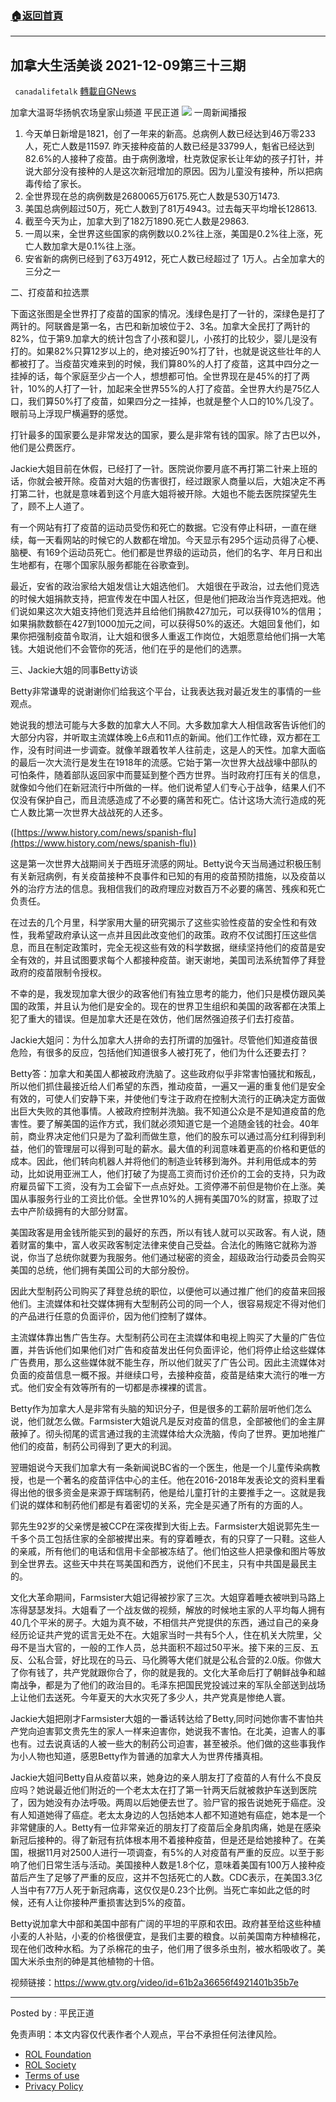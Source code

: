 ###  [:house:返回首頁](https://github.com/ourhimalayas/txt)
---


## 加拿大生活美谈 2021-12-09第三十三期
` canadalifetalk` [轉載自GNews](https://gnews.org/zh-hans/1762928/)

加拿大温哥华扬帆农场皇家山频道 平民正道
![](https://assets.gnews.org/wp-content/uploads/2021/12/image-847.png)
一周新闻播报

1. 今天单日新增是1821，创了一年来的新高。总病例人数已经达到46万零233人，死亡人数是11597. 昨天接种疫苗的人数已经是33799人，魁省已经达到82.6%的人接种了疫苗。由于病例激增，杜克敦促家长让年幼的孩子打针，并说大部分没有接种的人是这次新冠增加的原因。因为儿童没有接种，所以把病毒传给了家长。
2. 全世界现在总的病例数是2680065万6175.死亡人数是530万1473.
3. 美国总病例超过50万，死亡人数到了81万4943。过去每天平均增长128613.
4. 截至今天为止，加拿大到了182万1890.死亡人数是29863.
5. 一周以来，全世界这些国家的病例数以0.2%往上涨，美国是0.2%往上涨，死亡人数加拿大是0.1%往上涨。
6. 安省新的病例已经到了63万4912，死亡人数已经超过了 1万人。占全加拿大的三分之一


二、打疫苗和拉选票

下面这张图是全世界打了疫苗的国家的情况。浅绿色是打了一针的，深绿色是打了两针的。阿联酋是第一名，古巴和新加坡位于2、3名。加拿大全民打了两针的82%，位于第9.加拿大的统计包含了小孩和婴儿，小孩打的比较少，婴儿是没有打的。如果82%只算12岁以上的，绝对接近90%打了针，也就是说这些壮年的人都被打了。当疫苗灾难来到的时候，我们算80%的人打了疫苗，这其中四分之一挂掉的话，每个家庭至少占一个人，想想都可怕。全世界现在是45%的打了两针，10%的人打了一针，加起来全世界55%的人打了疫苗。全世界大约是75亿人口，我们算50%打了疫苗，如果四分之一挂掉，也就是整个人口的10%几没了。眼前马上浮现尸横遍野的感觉。

打针最多的国家要么是非常发达的国家，要么是非常有钱的国家。除了古巴以外，他们是公费医疗。

Jackie大姐目前在休假，已经打了一针。医院说你要月底不再打第二针来上班的话，你就会被开除。疫苗对大姐的伤害很打，经过跟家人商量以后，大姐决定不再打第二针，也就是意味着到这个月底大姐将被开除。大姐也不能去医院探望先生了，顾不上人道了。

有一个网站有打了疫苗的运动员受伤和死亡的数据。它没有停止科研，一直在继续，每一天看网站的时候它的人数都在增加。今天显示有295个运动员得了心梗、脑梗、有169个运动员死亡。他们都是世界级的运动员，他们的名字、年月日和出生地都有，在哪个国家队服务都能在谷歌查到。

最近，安省的政治家给大姐发信让大姐选他们。 大姐很在乎政治，过去他们竞选的时候大姐捐款支持，把宣传发在中国人社区，但是他们把政治当作竞选把戏。他们说如果这次大姐支持他们竞选并且给他们捐款427加元，可以获得10%的信用；如果捐款数额在427到1000加元之间，可以获得50%的返还。大姐回复他们，如果你把强制疫苗令取消，让大姐和很多人重返工作岗位，大姐愿意给他们捐一大笔钱。大姐说他们不会管你的死活，他们在乎的是他们的选票。

三、Jackie大姐的同事Betty访谈

Betty非常谦卑的说谢谢你们给我这个平台，让我表达我对最近发生的事情的一些观点。

她说我的想法可能与大多数的加拿大人不同。大多数加拿大人相信政客告诉他们的大部分内容，并听取主流媒体晚上6点和11点的新闻。他们工作忙碌，双方都在工作，没有时间进一步调查。就像羊跟着牧羊人往前走，这是人的天性。加拿大面临的最后一次大流行是发生在1918年的流感。它始于第一次世界大战战壕中部队的可怕条件，随着部队返回家中而蔓延到整个西方世界。当时政府打压有关的信息，就像如今他们在新冠流行中所做的一样。他们说希望人们专心于战争，结果人们不仅没有保护自己，而且流感造成了不必要的痛苦和死亡。估计这场大流行造成的死亡人数比第一次世界大战战死的人还多。

([https://www.history.com/news/spanish-flu](https://www.history.com/news/spanish-flu))

这是第一次世界大战期间关于西班牙流感的网址。Betty说今天当局通过积极压制有关新冠病例，有关疫苗接种不良事件和已知的有用的疫苗预防措施，以及疫苗以外的治疗方法的信息。我相信我们的政府理应对数百万不必要的痛苦、残疾和死亡负责任。

在过去的几个月里，科学家用大量的研究揭示了这些实验性疫苗的安全性和有效性，我希望政府承认这一点并且因此改变他们的政策。政府不仅试图打压这些信息，而且在制定政策时，完全无视这些有效的科学数据，继续坚持他们的疫苗是安全有效的，并且试图要求每个人都接种疫苗。谢天谢地，美国司法系统暂停了拜登政府的疫苗限制令授权。

不幸的是，我发现加拿大很少的政客他们有独立思考的能力，他们只是模仿跟风美国的政策，并且认为他们是安全的。现在的世界卫生组织和美国的政客都在决策上犯了重大的错误。但是加拿大还是在效仿，他们居然强迫孩子们去打疫苗。

Jackie大姐问：为什么加拿大人拼命的去打所谓的加强针。尽管他们知道疫苗很危险，有很多的反应，包括他们知道很多人被打死了，他们为什么还要去打？

Betty答：加拿大和美国人都被政府洗脑了。这些政府似乎非常害怕骚扰和叛乱，所以他们抓住最接近给人们希望的东西，推动疫苗，一遍又一遍的重复他们是安全有效的，可使人们安静下来，并使他们专注于政府在控制大流行的正确决定方面做出巨大失败的其他事情。人被政府控制并洗脑。我不知道公众是不是知道疫苗的危害性。要了解美国的运作方式，我们就必须知道它是一个追随金钱的社会。40年前，商业界决定他们只是为了盈利而做生意，他们的股东可以通过高分红利得到利益，他们的管理层可以得到可耻的薪水。最大值的利润意味着更高的价格和更低的成本。因此，他们转向机器人并将他们的制造业转移到海外。并利用低成本的劳动，比如说用亚洲工人，他们打破了为提高工资而讨价还价的工会的支持，只为政府雇员留下工资，没有为工会留下一点点好处。工资停滞不前但是物价在上涨。美国从事服务行业的工资比价低。全世界10%的人拥有美国70%的财富，掠取了过去中产阶级拥有的大部分财富。

美国政客是用金钱所能买到的最好的东西，所以有钱人就可以买政客。有人说，随着财富的集中，富人收买政客制定法律来使自己受益。合法化的贿赂它就称为游说，你当了总统你就要为我服务。他们通过秘密的资金，超级政治行动委员会购买美国的总统，他们拥有美国公司的大部分股份。

因此大型制药公司购买了拜登总统的职位，以便他可以通过推广他们的疫苗来回报他们。主流媒体和社交媒体拥有大型制药公司的同一个人，很容易规定不得对他们的产品进行任意的负面评价，因为他们控制了媒体。

主流媒体靠出售广告生存。大型制药公司在主流媒体和电视上购买了大量的广告位置，并告诉他们如果他们对广告和疫苗发出任何负面评论，他们将停止给这些媒体广告费用，那么这些媒体就不能生存，所以他们就买了广告公司。因此主流媒体对负面的疫苗信息一概不报。并继续口号，去接种疫苗，疫苗是结束大流行的唯一方式。他们安全有效等所有的一切都是赤裸裸的谎言。

Betty作为加拿大人是非常有头脑的知识分子，但是很多的工薪阶层听他们怎么说，他们就怎么做。Farmsister大姐说凡是反对疫苗的信息，全部被他们的金主屏蔽掉了。彻头彻尾的谎言通过我的主流媒体给大众洗脑，传向了世界。更加地推广他们的疫苗，制药公司得到了更大的利润。

翌珊姐说今天我们加拿大有一条新闻说BC省的一个医生，他是一个儿童传染病教授，也是一个著名的疫苗评估中心的主任。他在2016-2018年发表论文的资料里看得出他的很多资金是来源于辉瑞制药，他是给儿童打针的主要推手之一。这就是我们说的媒体和制药他们都是有着密切的关系，完全是买通了所有的方面的人。

郭先生92岁的父亲愣是被CCP在深夜撵到大街上去。Farmsister大姐说郭先生一千多个员工包括住家的全部被撵出来。有的穿着睡衣，有的只穿了一只鞋。这些人的亲戚，所有他们的电话和信用卡全部被冻结了。他们怕这些人把录像和图片等放到全世界去。这些天中共在骂美国和西方，说他们不民主，只有中共国是最民主的。

文化大革命期间，Farmsister大姐记得被抄家了三次。大姐穿着睡衣被哄到马路上冻得瑟瑟发抖。大姐看了一个战友做的视频，解放的时候地主家的人平均每人拥有40几个平米的房子。大姐为真不破，不相信共产党提供的东西，通过自己的亲身经历论证共产党的谎言无处不在。大姐家当时一共有5个人，住在机关大院里，父母不是当大官的，一般的工作人员，总共面积不超过50平米。接下来的三反、五反、公私合营，好比现在的马云、马化腾等大佬们就是公私合营的2.0版。你做大了你有钱了，共产党就跟你合了，你的就是我的。文化大革命后打了朝鲜战争和越南战争，都是为了他们的政治目的。毛泽东把国民党投诚过来的军队全部送到战场上让他们去送死。今年夏天的大水灾死了多少人，共产党真是惨绝人寰。

Jackie大姐把刚才Farmsister大姐的一番话转达给了Betty,同时问她你害不害怕共产党向迫害郭文贵先生的家人一样来迫害你，她说我不害怕。在北美，迫害人的事也有。过去说真话的人被一些大的制药公司迫害，甚至被杀。他们做的这些事我作为小人物也知道，感恩Betty作为普通的加拿大人为世界传播真相。

Jackie大姐问Betty自从疫苗以来，她身边的亲人朋友打了疫苗的人有什么不良反应吗？她说最近他们附近的一个老太太在打了第一针两天后就被救护车送到医院了，因为她没有办法呼吸。两周以后她便去世了。验尸官的报告说她死于癌症。没有人知道她得了癌症。老太太身边的人包括她本人都不知道她有癌症，她本是一个非常健康的人。Betty有一位非常亲近的朋友打了疫苗后全身肌肉痛，她是在感染新冠后接种的。得了新冠有抗体根本用不着接种疫苗，但是还是给她接种了。在美国，根据11月对2500人进行一项调查，有5%的人对疫苗有严重的反应。以至于影响了他们日常生活与活动。美国接种人数是1.8个亿，意味着美国有100万人接种疫苗后产生了足够了严重的反应，这并不包括死亡的人数。CDC表示，在美国3.3亿人当中有77万人死于新冠病毒，这仅仅是0.23个比例。当死亡率如此之低的时候，还有人让你接种严重损害达到5%的疫苗。

Betty说加拿大中部和美国中部有广阔的平坦的平原和农田。政府甚至给这些种植小麦的人补贴，小麦的价格很便宜，是我们主要的粮食。以前美国南方种植棉花，现在他们改种水稻。为了杀棉花的虫子，他们用了很多杀虫剂，被水稻吸收了。美国大米杀虫剂的砷是其他植物的十倍。

视频链接：https://www.gtv.org/video/id=61b2a36656f4921401b35b7e

* * *

Posted by : 平民正道

 

免责声明：本文内容仅代表作者个人观点，平台不承担任何法律风险。

- [ROL Foundation](https://rolfoundation.org/)
- [ROL Society](https://rolsociety.org/)
- [Terms of use](https://gnews.org/terms-of-use-3/)
- [Privacy Policy](https://gnews.org/privacy-policy/)
